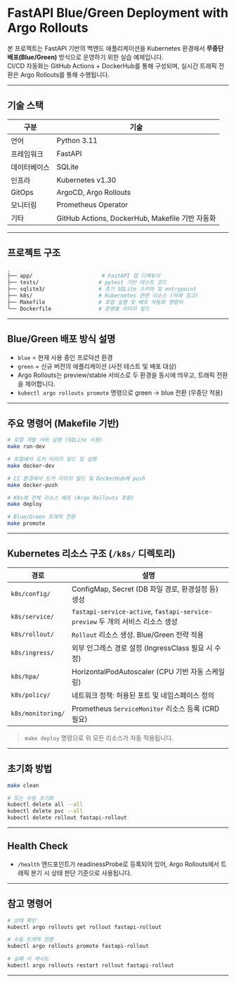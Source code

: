 
# FastAPI Blue/Green Deployment with Argo Rollouts

본 프로젝트는 FastAPI 기반의 백엔드 애플리케이션을 Kubernetes 환경에서 **무중단 배포(Blue/Green)** 방식으로 운영하기 위한 실습 예제입니다.  
CI/CD 자동화는 GitHub Actions + DockerHub를 통해 구성되며, 실시간 트래픽 전환은 Argo Rollouts를 통해 수행됩니다.

---

## 기술 스택

| 구분 | 기술 |
|------|------|
| 언어 | Python 3.11 |
| 프레임워크 | FastAPI |
| 데이터베이스 | SQLite |
| 인프라 | Kubernetes v1.30 |
| GitOps | ArgoCD, Argo Rollouts |
| 모니터링 | Prometheus Operator |
| 기타 | GitHub Actions, DockerHub, Makefile 기반 자동화 |

---

## 프로젝트 구조

```bash
.
├── app/                      # FastAPI 앱 디렉토리
├── tests/                   # pytest 기반 테스트 코드
├── sqlite3/                 # 초기 SQLite 스키마 및 entrypoint
├── k8s/                     # Kubernetes 관련 리소스 (아래 참고)
├── Makefile                 # 로컬 실행 및 배포 자동화 명령어
└── Dockerfile               # 운영용 이미지 빌드
```

---

## Blue/Green 배포 방식 설명

- `blue` = 현재 사용 중인 프로덕션 환경
- `green` = 신규 버전의 애플리케이션 (사전 테스트 및 배포 대상)
- Argo Rollouts는 preview/stable 서비스로 두 환경을 동시에 띄우고, 트래픽 전환을 제어합니다.
- `kubectl argo rollouts promote` 명령으로 green → blue 전환 (무중단 적용)

---

## 주요 명령어 (Makefile 기반)

```bash
# 로컬 개발 서버 실행 (SQLite 사용)
make run-dev

# 로컬에서 도커 이미지 빌드 및 실행
make docker-dev

# CI 환경에서 도커 이미지 빌드 및 DockerHub에 push
make docker-push

# K8s에 전체 리소스 배포 (Argo Rollouts 포함)
make deploy

# Blue/Green 트래픽 전환
make promote
```

---

## Kubernetes 리소스 구조 (`/k8s/` 디렉토리)

| 경로 | 설명 |
|------|------|
| `k8s/config/` | ConfigMap, Secret (DB 파일 경로, 환경설정 등) 생성 |
| `k8s/service/` | `fastapi-service-active`, `fastapi-service-preview` 두 개의 서비스 리소스 생성 |
| `k8s/rollout/` | `Rollout` 리소스 생성. Blue/Green 전략 적용 |
| `k8s/ingress/` | 외부 인그레스 경로 설정 (IngressClass 필요 시 수정) |
| `k8s/hpa/` | HorizontalPodAutoscaler (CPU 기반 자동 스케일링) |
| `k8s/policy/` | 네트워크 정책: 허용된 포트 및 네임스페이스 정의 |
| `k8s/monitoring/` | Prometheus `ServiceMonitor` 리소스 등록 (CRD 필요) |

> `make deploy` 명령으로 위 모든 리소스가 자동 적용됩니다.

---

## 초기화 방법

```bash
make clean

# 또는 수동 초기화
kubectl delete all --all
kubectl delete pvc --all
kubectl delete rollout fastapi-rollout
```

---

## Health Check

- `/health` 엔드포인트가 readinessProbe로 등록되어 있어, Argo Rollouts에서 트래픽 분기 시 상태 판단 기준으로 사용됩니다.

---

## 참고 명령어

```bash
# 상태 확인
kubectl argo rollouts get rollout fastapi-rollout

# 수동 트래픽 전환
kubectl argo rollouts promote fastapi-rollout

# 실패 시 재시도
kubectl argo rollouts restart rollout fastapi-rollout
```

---
